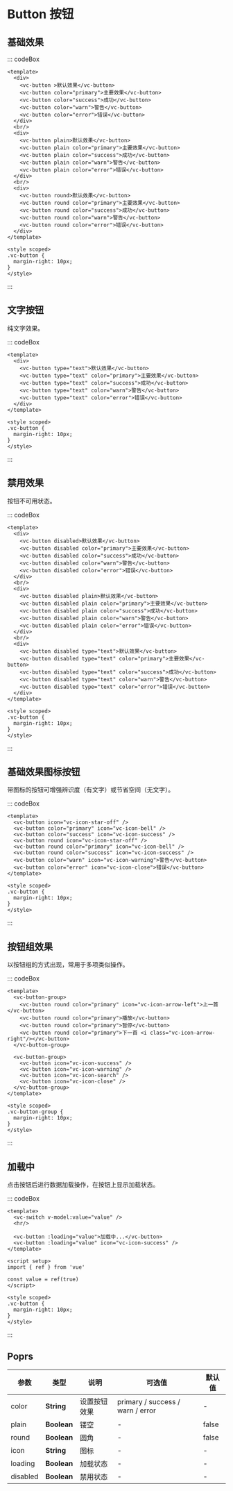 # Button 按钮

## 基础效果

::: codeBox
```vue
<template>
  <div>
    <vc-button >默认效果</vc-button>
    <vc-button color="primary">主要效果</vc-button>
    <vc-button color="success">成功</vc-button>
    <vc-button color="warn">警告</vc-button>
    <vc-button color="error">错误</vc-button>
  </div>
  <br/>
  <div>
    <vc-button plain>默认效果</vc-button>
    <vc-button plain color="primary">主要效果</vc-button>
    <vc-button plain color="success">成功</vc-button>
    <vc-button plain color="warn">警告</vc-button>
    <vc-button plain color="error">错误</vc-button>
  </div>
  <br/>
  <div>
    <vc-button round>默认效果</vc-button>
    <vc-button round color="primary">主要效果</vc-button>
    <vc-button round color="success">成功</vc-button>
    <vc-button round color="warn">警告</vc-button>
    <vc-button round color="error">错误</vc-button>
  </div>
</template>

<style scoped>
.vc-button {
  margin-right: 10px;
}
</style>
```
:::

## 文字按钮

纯文字效果。

::: codeBox
```vue
<template>
  <div>
    <vc-button type="text">默认效果</vc-button>
    <vc-button type="text" color="primary">主要效果</vc-button>
    <vc-button type="text" color="success">成功</vc-button>
    <vc-button type="text" color="warn">警告</vc-button>
    <vc-button type="text" color="error">错误</vc-button>
  </div>
</template>

<style scoped>
.vc-button {
  margin-right: 10px;
}
</style>
```
:::

## 禁用效果

按钮不可用状态。

::: codeBox
```vue
<template>
  <div>
    <vc-button disabled>默认效果</vc-button>
    <vc-button disabled color="primary">主要效果</vc-button>
    <vc-button disabled color="success">成功</vc-button>
    <vc-button disabled color="warn">警告</vc-button>
    <vc-button disabled color="error">错误</vc-button>
  </div>
  <br/>
  <div>
    <vc-button disabled plain>默认效果</vc-button>
    <vc-button disabled plain color="primary">主要效果</vc-button>
    <vc-button disabled plain color="success">成功</vc-button>
    <vc-button disabled plain color="warn">警告</vc-button>
    <vc-button disabled plain color="error">错误</vc-button>
  </div>
  <br/>
  <div>
    <vc-button disabled type="text">默认效果</vc-button>
    <vc-button disabled type="text" color="primary">主要效果</vc-button>
    <vc-button disabled type="text" color="success">成功</vc-button>
    <vc-button disabled type="text" color="warn">警告</vc-button>
    <vc-button disabled type="text" color="error">错误</vc-button>
  </div>
</template>

<style scoped>
.vc-button {
  margin-right: 10px;
}
</style>
```
:::

## 基础效果图标按钮

带图标的按钮可增强辨识度（有文字）或节省空间（无文字）。

::: codeBox
```vue
<template>
  <vc-button icon="vc-icon-star-off" />
  <vc-button color="primary" icon="vc-icon-bell" />
  <vc-button color="success" icon="vc-icon-success" />
  <vc-button round icon="vc-icon-star-off" />
  <vc-button round color="primary" icon="vc-icon-bell" />
  <vc-button round color="success" icon="vc-icon-success" />
  <vc-button color="warn" icon="vc-icon-warning">警告</vc-button>
  <vc-button color="error" icon="vc-icon-close">错误</vc-button>
</template>

<style scoped>
.vc-button {
  margin-right: 10px;
}
</style>
```
:::

## 按钮组效果

以按钮组的方式出现，常用于多项类似操作。

::: codeBox
```vue
<template>
  <vc-button-group>
    <vc-button round color="primary" icon="vc-icon-arrow-left">上一首</vc-button>
    <vc-button round color="primary">播放</vc-button>
    <vc-button round color="primary">暂停</vc-button>
    <vc-button round color="primary">下一首 <i class="vc-icon-arrow-right"/></vc-button>
  </vc-button-group>

  <vc-button-group>
    <vc-button icon="vc-icon-success" />
    <vc-button icon="vc-icon-warning" />
    <vc-button icon="vc-icon-search" />
    <vc-button icon="vc-icon-close" />
  </vc-button-group>
</template>

<style scoped>
.vc-button-group {
  margin-right: 10px;
}
</style>
```
:::

## 加载中

点击按钮后进行数据加载操作，在按钮上显示加载状态。

::: codeBox
```vue
<template>
  <vc-switch v-model:value="value" />
  <hr/>

  <vc-button :loading="value">加载中...</vc-button>
  <vc-button :loading="value" icon="vc-icon-success" />
</template>

<script setup>
import { ref } from 'vue'

const value = ref(true)
</script>

<style scoped>
.vc-button {
  margin-right: 10px;
}
</style>
```
:::

## Poprs

| 参数 | 类型 | 说明 | 可选值 | 默认值 |
|---|---|---|---|---|
| color | **String** | 设置按钮效果 | primary / success / warn / error | - |
| plain | **Boolean** | 镂空 | - | false |
| round | **Boolean** | 圆角 | - | false |
| icon | **String** | 图标 | - | - |
| loading | **Boolean** | 加载状态 | - | - |
| disabled | **Boolean** | 禁用状态 | - | - |

